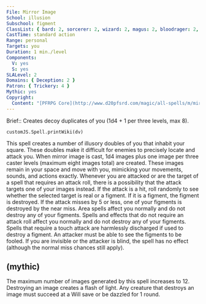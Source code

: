 ```yaml
---
File: Mirror Image
School: illusion
Subschool: figment
ClassList: { bard: 2, sorcerer: 2, wizard: 2, magus: 2, bloodrager: 2, occultist: 2, psychic: 2, mesmerist: 2, medium: 2 }
CastTime: standard action
Range: personal
Targets: you
Duration: 1 min./level
Components:
  V: yes
  S: yes
SLALevel: 2
Domains: { Deception: 2 }
Patron: { Trickery: 4 }
Mythic: yes
Copyright:
  Content: "[PFRPG Core](http://www.d20pfsrd.com/magic/all-spells/m/mirror-image)"
---
```

Brief:: Creates decoy duplicates of you (1d4 + 1 per three levels, max 8).

```dataviewjs
customJS.Spell.printWiki(dv)
```

This spell creates a number of illusory doubles of you that inhabit your square. These doubles make it difficult for enemies to precisely locate and attack you.  When mirror image is cast, 1d4 images plus one image per three caster levels (maximum eight images total) are created.  These images remain in your space and move with you, mimicking your movements, sounds, and actions exactly. Whenever you are attacked or are the target of a spell that requires an attack roll, there is a possibility that the attack targets one of your images instead. If the attack is a hit, roll randomly to see whether the selected target is real or a figment. If it is a figment, the figment is destroyed. If the attack misses by 5 or less, one of your figments is destroyed by the near miss. Area spells affect you normally and do not destroy any of your figments. Spells and effects that do not require an attack roll affect you normally and do not destroy any of your figments. Spells that require a touch attack are harmlessly discharged if used to destroy a figment.  An attacker must be able to see the figments to be fooled. If you are invisible or the attacker is blind, the spell has no effect (although the normal miss chances still apply).


## (mythic)

The maximum number of images generated by this spell increases to 12. Destroying an image creates a flash of light. Any creature that destroys an image must succeed at a Will save or be dazzled for 1 round.
